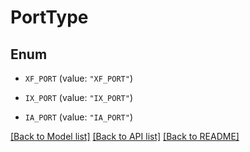 # PortType

## Enum


* `XF_PORT` (value: `"XF_PORT"`)

* `IX_PORT` (value: `"IX_PORT"`)

* `IA_PORT` (value: `"IA_PORT"`)


[[Back to Model list]](../README.md#documentation-for-models) [[Back to API list]](../README.md#documentation-for-api-endpoints) [[Back to README]](../README.md)


